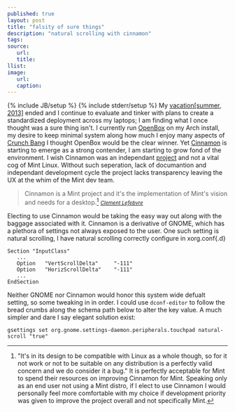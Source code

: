 ```yaml
---
published: true
layout: post
title: "falsity of sure things"
description: "natural scrolling with cinnamon"
tags:
source:
   url:
   title:
llist:
image:
   url:
   caption:
---
```

{% include JB/setup %}
{% include stderr/setup %}
My [vacation\[summer, 2013\]][myLink] ended and I continue to evaluate and tinker with plans to create a standardized deployment across my laptops; I am finding what I once thought was a sure thing isn't. I currently run [OpenBox][openBox] on my Arch install, my desire to keep minimal system along how much I enjoy many aspects of [Crunch Bang][#!] I thought OpenBox would be the clear winner. Yet [Cinnamon][cMon] is starting to emerge as a strong contender, I am starting to grow fond of the environment. I wish Cinnamon was an independant [project][cMonProject] and not a vital cog of Mint Linux. Without such seperation, lack of documantion and independant development cycle the project lacks transparency leaving the UX at the whim of the Mint dev team.

>Cinnamon is a Mint project and it's the implementation of Mint's vision and needs for a desktop.[^fn1]
><small><cite>[Clement Lefebvre][clem]</cite></small> 

Electing to use Cinnamon would be taking the easy way out along with the baggage associated with it. Cinnamon is a derivative of GNOME, which has a plethora of settings not always exposed to the user. One such setting is natural scrolling, I have natural scrolling correctly configure in xorg.conf\{.d\}


	Section "InputClass"
	   ...
	   Option   "VertScrollDelta"     "-111"
	   Option   "HorizScrollDelta"    "-111"
	   ...
	EndSection
	

Neither GNOME nor Cinnamon would honor this system wide defualt setting, so some tweaking in in order. I could use `dconf-editor` to follow the bread crumbs along the schema path below to alter the key value. A much simpler and dare I say elegant solution exist:

	gsettings set org.gnome.settings-daemon.peripherals.touchpad natural-scroll "true"


[^fn1]: "It's in its design to be compatible with Linux as a whole though, so for it not work or not to be suitable on any distribution is a perfectly valid concern and we do consider it a bug." It is perfectly acceptable for Mint to spend their resources on improving Cinnamon for Mint. Speaking only as an end user not using a Mint distro, if I elect to use Cinnamon I would personally feel more comfortable with my choice if development priority was given to improve the project overall and not specifically Mint.

[#!]: http://crunchbang.org
[myLink]: ../pages/arch-on-flash
[openBox]: http://openbox.org/
[cMon]: http://cinnamon.linuxmint.com/
[cMonProject]: https://github.com/linuxmint/cinnamon	"Cinnamon Git Hub Project"
[clem]: https://github.com/linuxmint/Cinnamon/issues/1828#issuecomment-16286688	"Creator of Mint"